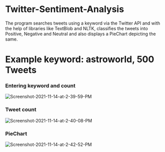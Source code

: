 # Twitter-Sentiment-Analysis
The program searches tweets using a keyword via the Twitter API and with the help of libraries like TextBlob and NLTK, classifies the tweets into Positive, Negative and Neutral and also displays a PieChart depicting the same.

# Example keyword: astroworld, 500 Tweets

<h3>Entering keyword and count</h3>
<img src="https://i.ibb.co/7SNqWBz/Screenshot-2021-11-14-at-2-39-59-PM.png" alt="Screenshot-2021-11-14-at-2-39-59-PM" border="0">


<h3>Tweet count</h3>
<img src="https://i.ibb.co/711RcTh/Screenshot-2021-11-14-at-2-40-08-PM.png" alt="Screenshot-2021-11-14-at-2-40-08-PM" border="0">


<h3>PieChart</h3>
<img src="https://i.ibb.co/CMPpZdB/Screenshot-2021-11-14-at-2-42-52-PM.png" alt="Screenshot-2021-11-14-at-2-42-52-PM" border="0">
